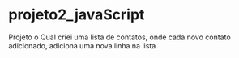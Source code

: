 # projeto2_javaScript
Projeto o Qual criei uma lista de contatos, onde cada novo contato adicionado, adiciona uma nova linha na lista 
